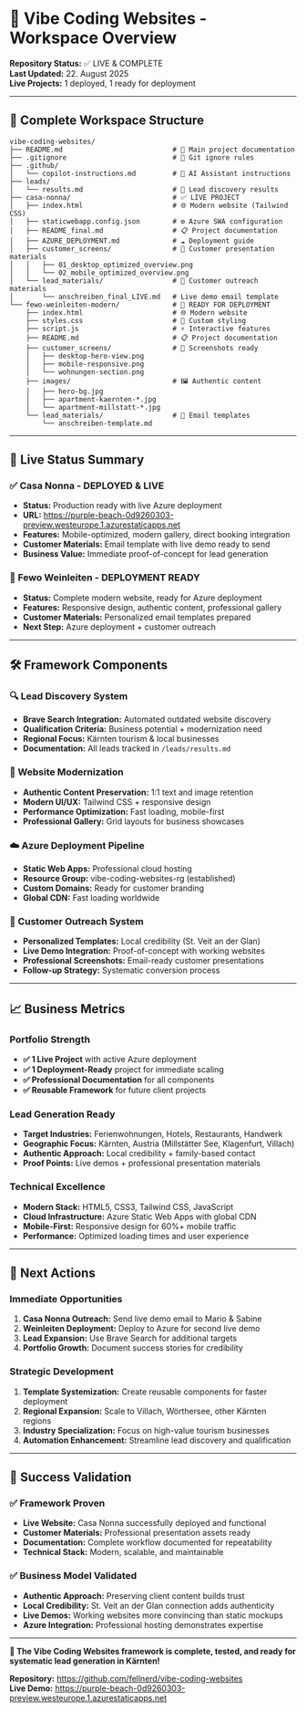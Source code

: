 # 🚀 Vibe Coding Websites - Workspace Overview

**Repository Status:** ✅ LIVE & COMPLETE  
**Last Updated:** 22. August 2025  
**Live Projects:** 1 deployed, 1 ready for deployment

---

## 📁 Complete Workspace Structure

```
vibe-coding-websites/
├── README.md                           # 📖 Main project documentation
├── .gitignore                          # 🚫 Git ignore rules
├── .github/
│   └── copilot-instructions.md         # 🤖 AI Assistant instructions
├── leads/
│   └── results.md                      # 🎯 Lead discovery results
├── casa-nonna/                         # ✅ LIVE PROJECT
│   ├── index.html                      # 🌐 Modern website (Tailwind CSS)
│   ├── staticwebapp.config.json        # ⚙️ Azure SWA configuration
│   ├── README_final.md                 # 📋 Project documentation
│   ├── AZURE_DEPLOYMENT.md             # ☁️ Deployment guide
│   ├── customer_screens/               # 📸 Customer presentation materials
│   │   ├── 01_desktop_optimized_overview.png
│   │   └── 02_mobile_optimized_overview.png
│   └── lead_materials/                 # 📧 Customer outreach materials
│       └── anschreiben_final_LIVE.md   # Live demo email template
└── fewo-weinleiten-modern/             # 🚧 READY FOR DEPLOYMENT
    ├── index.html                      # 🌐 Modern website
    ├── styles.css                      # 🎨 Custom styling
    ├── script.js                       # ⚡ Interactive features
    ├── README.md                       # 📋 Project documentation
    ├── customer_screens/               # 📸 Screenshots ready
    │   ├── desktop-hero-view.png
    │   ├── mobile-responsive.png
    │   └── wohnungen-section.png
    ├── images/                         # 🖼️ Authentic content
    │   ├── hero-bg.jpg
    │   ├── apartment-kaernten-*.jpg
    │   └── apartment-millstatt-*.jpg
    └── lead_materials/                 # 📧 Email templates
        └── anschreiben-template.md
```

---

## 🎯 Live Status Summary

### ✅ Casa Nonna - DEPLOYED & LIVE
- **Status:** Production ready with live Azure deployment
- **URL:** https://purple-beach-0d9260303-preview.westeurope.1.azurestaticapps.net
- **Features:** Mobile-optimized, modern gallery, direct booking integration
- **Customer Materials:** Email template with live demo ready to send
- **Business Value:** Immediate proof-of-concept for lead generation

### 🚧 Fewo Weinleiten - DEPLOYMENT READY
- **Status:** Complete modern website, ready for Azure deployment
- **Features:** Responsive design, authentic content, professional gallery
- **Customer Materials:** Personalized email templates prepared
- **Next Step:** Azure deployment + customer outreach

---

## 🛠️ Framework Components

### 🔍 Lead Discovery System
- **Brave Search Integration:** Automated outdated website discovery
- **Qualification Criteria:** Business potential + modernization need
- **Regional Focus:** Kärnten tourism & local businesses
- **Documentation:** All leads tracked in `/leads/results.md`

### 🎨 Website Modernization
- **Authentic Content Preservation:** 1:1 text and image retention
- **Modern UI/UX:** Tailwind CSS + responsive design
- **Performance Optimization:** Fast loading, mobile-first
- **Professional Gallery:** Grid layouts for business showcases

### ☁️ Azure Deployment Pipeline
- **Static Web Apps:** Professional cloud hosting
- **Resource Group:** vibe-coding-websites-rg (established)
- **Custom Domains:** Ready for customer branding
- **Global CDN:** Fast loading worldwide

### 📧 Customer Outreach System
- **Personalized Templates:** Local credibility (St. Veit an der Glan)
- **Live Demo Integration:** Proof-of-concept with working websites
- **Professional Screenshots:** Email-ready customer presentations
- **Follow-up Strategy:** Systematic conversion process

---

## 📈 Business Metrics

### Portfolio Strength
- **✅ 1 Live Project** with active Azure deployment
- **✅ 1 Deployment-Ready** project for immediate scaling
- **✅ Professional Documentation** for all components
- **✅ Reusable Framework** for future client projects

### Lead Generation Ready
- **Target Industries:** Ferienwohnungen, Hotels, Restaurants, Handwerk
- **Geographic Focus:** Kärnten, Austria (Millstätter See, Klagenfurt, Villach)
- **Authentic Approach:** Local credibility + family-based contact
- **Proof Points:** Live demos + professional presentation materials

### Technical Excellence
- **Modern Stack:** HTML5, CSS3, Tailwind CSS, JavaScript
- **Cloud Infrastructure:** Azure Static Web Apps with global CDN
- **Mobile-First:** Responsive design for 60%+ mobile traffic
- **Performance:** Optimized loading times and user experience

---

## 🚀 Next Actions

### Immediate Opportunities
1. **Casa Nonna Outreach:** Send live demo email to Mario & Sabine
2. **Weinleiten Deployment:** Deploy to Azure for second live demo
3. **Lead Expansion:** Use Brave Search for additional targets
4. **Portfolio Growth:** Document success stories for credibility

### Strategic Development
1. **Template Systemization:** Create reusable components for faster deployment
2. **Regional Expansion:** Scale to Villach, Wörthersee, other Kärnten regions
3. **Industry Specialization:** Focus on high-value tourism businesses
4. **Automation Enhancement:** Streamline lead discovery and qualification

---

## 🎯 Success Validation

### ✅ Framework Proven
- **Live Website:** Casa Nonna successfully deployed and functional
- **Customer Materials:** Professional presentation assets ready
- **Documentation:** Complete workflow documented for repeatability
- **Technical Stack:** Modern, scalable, and maintainable

### ✅ Business Model Validated
- **Authentic Approach:** Preserving client content builds trust
- **Local Credibility:** St. Veit an der Glan connection adds authenticity
- **Live Demos:** Working websites more convincing than static mockups
- **Azure Integration:** Professional hosting demonstrates expertise

---

**🎉 The Vibe Coding Websites framework is complete, tested, and ready for systematic lead generation in Kärnten!**

**Repository:** https://github.com/fellnerd/vibe-coding-websites  
**Live Demo:** https://purple-beach-0d9260303-preview.westeurope.1.azurestaticapps.net